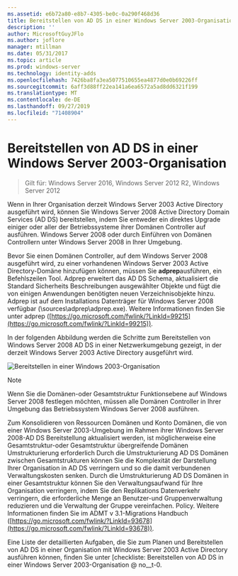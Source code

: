 ```yaml
---
ms.assetid: e6b72a80-e8b7-4305-be0c-0a290f468d36
title: Bereitstellen von AD DS in einer Windows Server 2003-Organisation
description: ''
author: MicrosoftGuyJFlo
ms.author: joflore
manager: mtillman
ms.date: 05/31/2017
ms.topic: article
ms.prod: windows-server
ms.technology: identity-adds
ms.openlocfilehash: 7426ba8fa3ea5077510655ea4877d0e0b69226ff
ms.sourcegitcommit: 6aff3d88ff22ea141a6ea6572a5ad8dd6321f199
ms.translationtype: MT
ms.contentlocale: de-DE
ms.lasthandoff: 09/27/2019
ms.locfileid: "71408904"
---
```

# <a name="deploying-ad-ds-in-a-windows-server-2003-organization"></a>Bereitstellen von AD DS in einer Windows Server 2003-Organisation

>Gilt für: Windows Server 2016, Windows Server 2012 R2, Windows Server 2012

Wenn in Ihrer Organisation derzeit Windows Server 2003 Active Directory ausgeführt wird, können Sie Windows Server 2008 Active Directory Domain Services (AD DS) bereitstellen, indem Sie entweder ein direktes Upgrade einiger oder aller der Betriebssysteme ihrer Domänen Controller auf ausführen.  Windows Server 2008 oder durch Einführen von Domänen Controllern unter Windows Server 2008 in Ihrer Umgebung.  
  
Bevor Sie einen Domänen Controller, auf dem Windows Server 2008 ausgeführt wird, zu einer vorhandenen Windows Server 2003 Active Directory-Domäne hinzufügen können, müssen Sie **adprep**ausführen, ein Befehlszeilen Tool. Adprep erweitert das AD DS Schema, aktualisiert die Standard Sicherheits Beschreibungen ausgewählter Objekte und fügt die von einigen Anwendungen benötigten neuen Verzeichnisobjekte hinzu. Adprep ist auf dem Installations Datenträger für Windows Server 2008 verfügbar (\sources\adprep\adprep.exe). Weitere Informationen finden Sie unter adprep ([https://go.microsoft.com/fwlink/?LinkId=99215](https://go.microsoft.com/fwlink/?LinkId=99215)).  
  
In der folgenden Abbildung werden die Schritte zum Bereitstellen von Windows Server 2008 AD DS in einer Netzwerkumgebung gezeigt, in der derzeit Windows Server 2003 Active Directory ausgeführt wird.  
  
![Bereitstellen in einer Windows 2003-Organisation](media/Deploying-AD-DS-in-a-Windows-Server-2003-Organization/900c4eee-1119-4a9a-9310-755597428b71.gif)  
  
> [!NOTE]  
> Wenn Sie die Domänen-oder Gesamtstruktur Funktionsebene auf Windows Server 2008 festlegen möchten, müssen alle Domänen Controller in Ihrer Umgebung das Betriebssystem Windows Server 2008 ausführen.  
  
Zum Konsolidieren von Ressourcen Domänen und Konto Domänen, die von einer Windows Server 2003-Umgebung im Rahmen ihrer Windows Server 2008-AD DS Bereitstellung aktualisiert werden, ist möglicherweise eine Gesamtstruktur-oder Gesamtstruktur übergreifende Domänen Umstrukturierung erforderlich Durch die Umstrukturierung AD DS Domänen zwischen Gesamtstrukturen können Sie die Komplexität der Darstellung Ihrer Organisation in AD DS verringern und so die damit verbundenen Verwaltungskosten senken. Durch die Umstrukturierung AD DS Domänen in einer Gesamtstruktur können Sie den Verwaltungsaufwand für Ihre Organisation verringern, indem Sie den Replikations Datenverkehr verringern, die erforderliche Menge an Benutzer-und Gruppenverwaltung reduzieren und die Verwaltung der Gruppe vereinfachen. Policy. Weitere Informationen finden Sie im ADMT v 3.1-Migrations Handbuch ([https://go.microsoft.com/fwlink/?LinkId=93678](https://go.microsoft.com/fwlink/?LinkId=93678)).  
  
Eine Liste der detaillierten Aufgaben, die Sie zum Planen und Bereitstellen von AD DS in einer Organisation mit Windows Server 2003 Active Directory ausführen können, finden Sie unter [checkliste: Bereitstellen von AD DS in einer Windows Server 2003-Organisation @ no__t-0.  
  



